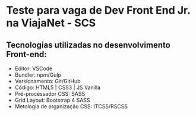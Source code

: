 # Teste para vaga de Dev Front End Jr. na ViajaNet - SCS

## Tecnologias utilizadas no desenvolvimento Front-end:

* Editor: VSCode
* Bundler: npm/Gulp
* Versionamento: Git/GitHub
* Código: HTML5 | CSS3 | JS Vanilla
* Pré-processador CSS: SASS
* Grid Layout: Bootstrap 4 SASS
* Metologia de organização CSS: ITCSS/RSCSS